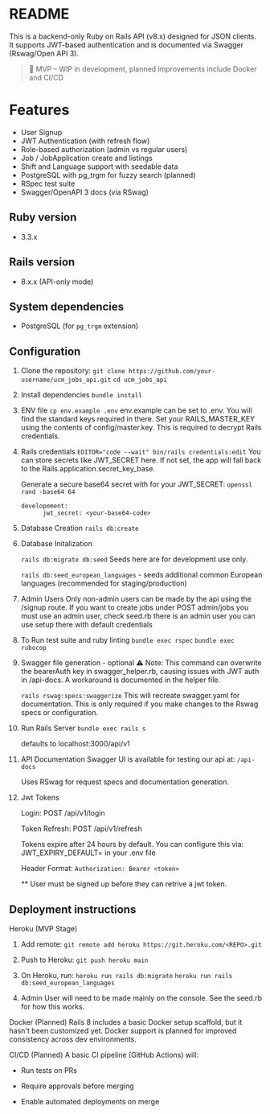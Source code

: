 # README

This is a backend-only Ruby on Rails API (v8.x) designed for JSON clients. It supports JWT-based authentication and is documented via Swagger (Rswag/Open API 3).

> 🚧 MVP – WIP in development, planned improvements include Docker and CI/CD

# Features

- User Signup
- JWT Authentication (with refresh flow)
- Role-based authorization (admin vs regular users)
- Job / JobApplication create and listings
- Shift and Language support with seedable data
- PostgreSQL with pg_trgm for fuzzy search (planned)
- RSpec test suite
- Swagger/OpenAPI 3 docs (via RSwag)

## Ruby version

- 3.3.x

## Rails version

- 8.x.x (API-only mode)

## System dependencies

- PostgreSQL (for `pg_trgm` extension)

## Configuration

1. Clone the repository:
   `git clone https://github.com/your-username/ucm_jobs_api.git`
   `cd ucm_jobs_api`

2. Install dependencies
   `bundle install`

3. ENV file
   `cp env.example .env`
   env.example can be set to .env. You will find the standard keys required in there.
   Set your RAILS_MASTER_KEY using the contents of config/master.key. This is required to decrypt Rails credentials.

4. Rails credentials
   `EDITOR="code --wait" bin/rails credentials:edit`
   You can store secrets like JWT_SECRET here. If not set, the app will fall back to the Rails.application.secret_key_base.

   Generate a secure base64 secret with for your JWT_SECRET:
   `openssl rand -base64 64`

   ```
   developement:
         jwt_secret: <your-base64-code>
   ```

5. Database Creation
   `rails db:create`

6. Database Initalization

   `rails db:migrate db:seed`
   Seeds here are for development use only.

   `rails db:seed_european_languages` - seeds additional common European languages (recommended for staging/production)

7. Admin Users
   Only non-admin users can be made by the api using the /signup route.
   If you want to create jobs under POST admin/jobs you must use an admin user, check seed.rb
   there is an admin user you can use setup there with default credentials

8. To Run test suite and ruby linting
   `bundle exec rspec`
   `bundle exec rubocop`

9. Swagger file generation - optional
   ⚠️ Note: This command can overwrite the bearerAuth key in swagger_helper.rb, causing issues with JWT auth in /api-docs. A workaround is documented in the helper file.

   `rails rswag:specs:swaggerize`
   This will recreate swagger.yaml for documentation. This is only required if you make changes to the Rswag specs or configuration.

10. Run Rails Server
    `bundle exec rails s`

    defaults to localhost:3000/api/v1

11. API Documentation
    Swagger UI is available for testing our api at:
    `/api-docs`

    Uses RSwag for request specs and documentation generation.

12. Jwt Tokens

    Login: POST /api/v1/login

    Token Refresh: POST /api/v1/refresh

    Tokens expire after 24 hours by default. You can configure this via: JWT_EXPIRY_DEFAULT= in your .env file

    Header Format:
    `Authorization: Bearer <token>`

    \*\* User must be signed up before they can retrive a jwt token.

## Deployment instructions

Heroku (MVP Stage)

1. Add remote:
   `git remote add heroku https://git.heroku.com/<REPO>.git`

2. Push to Heroku:
   `git push heroku main`

3. On Heroku, run:
   `heroku run rails db:migrate`
   `heroku run rails db:seed_european_languages`

4. Admin User will need to be made mainly on the console. See the seed.rb for how this works.

Docker (Planned)
Rails 8 includes a basic Docker setup scaffold, but it hasn't been customized yet. Docker support is planned for improved consistency across dev environments.

CI/CD (Planned)
A basic CI pipeline (GitHub Actions) will:

- Run tests on PRs

- Require approvals before merging

- Enable automated deployments on merge
